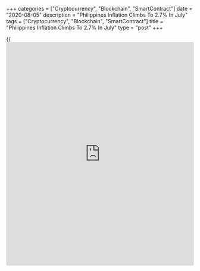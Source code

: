 +++
categories = ["Cryptocurrency", "Blockchain", "SmartContract"]
date = "2020-08-05"
description = "Philippines Inflation Climbs To 2.7% In July"
tags = ["Cryptocurrency", "Blockchain", "SmartContract"]
title = "Philippines Inflation Climbs To 2.7% In July"
type = "post"
+++

{{<iframe id="large-banner" src="https://www.bounty.group/#slide=15.0" width="100%" height="600" scrolling="no" style="border: 0px solid rgb(216, 221, 230); border-radius: 3px;">}}

Consumer prices in the Philippines were up 2.7 percent on year in July,
the National Statistics Office said on Wednesday - exceeding
expectations for 2.5 percent, which would have been unchanged from May's
reading.

Core CPI, which excludes volatile food prices, advanced an annual 3.3
percent - up from 3.0 percent in the previous month.

The bureau also said that the country posted a merchandise trade deficit
of $1.303 billion following the $1.865 billion shortfall a month
earlier.

Imports were down 24.5 percent on year after plummeting 40.6 percent in
May, while exports sank 13.3 percent after dropping 35.6 percent a month
earlier.

For comments and feedback [contact](https://www.playgroundfx.com/contact/): editorial@rtt[news](https://www.letsplayfx.com/blog/forex-news-website/).com

[Economic News][1]

 **What parts of the world are seeing the best (and worst) economic
performances lately? Click[here][2] to check out our [Econ Scorecard][2]
and find out! See up-to-the-moment [ranking](https://www.playgroundfx.com/blog/crypto-exchange-ranking/)s for the best and worst
performers in [GDP][3], [unemployment rate][4], [inflation][5] and much
more.**

   1. www.rtt[news](https://www.letsplayfx.com/blog/forex-news-website/).com/Content/EconomicNews.aspx
   2. www.rtt[news](https://www.letsplayfx.com/blog/forex-news-website/).com/economic-scorecard/world-rank/unemployment-rate/highest-performance.aspx
   3. www.rtt[news](https://www.letsplayfx.com/blog/forex-news-website/).com/economic-scorecard/world-rank/GDP/highest-performance.aspx
   4. www.rtt[news](https://www.letsplayfx.com/blog/forex-news-website/).com/economic-scorecard/world-rank/unemployment-rate/lowest-performance.aspx
   5. www.rtt[news](https://www.letsplayfx.com/blog/forex-news-website/).com/economic-scorecard/world-rank/CPI/highest-performance.aspx